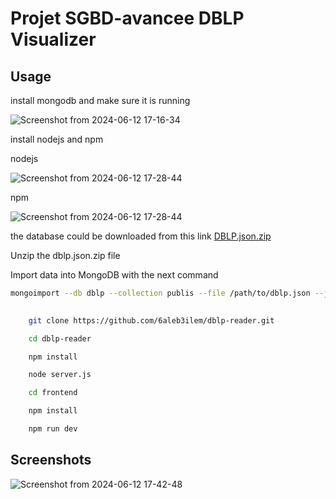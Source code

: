 # Projet SGBD-avancee DBLP Visualizer


## Usage 
install mongodb and make sure it is running 

![Screenshot from 2024-06-12 17-16-34](https://github.com/6aleb3ilem/dblp-reader/assets/121716974/73f54782-7e1c-4c71-8378-ae26bdcf75ca)

install nodejs and npm 

nodejs

![Screenshot from 2024-06-12 17-28-44](https://github.com/6aleb3ilem/dblp-reader/assets/121716974/4a4f3406-ecdf-4ccf-b0d5-7eb6cc37881f)

npm 

![Screenshot from 2024-06-12 17-28-44](https://github.com/6aleb3ilem/dblp-reader/assets/121716974/93943022-aa80-422d-9e28-6b3acaa28c7c)

the database  could be downloaded from this link [DBLP.json.zip](http://b3d.bdpedia.fr/files/dblp.json.zip)

Unzip the dblp.json.zip file

Import data into MongoDB with the next command 
``` bash 
mongoimport --db dblp --collection publis --file /path/to/dblp.json --jsonArray
```


```  bash
    
    git clone https://github.com/6aleb3ilem/dblp-reader.git

    cd dblp-reader 

    npm install

    node server.js

    cd frontend

    npm install

    npm run dev 
```


## Screenshots
![Screenshot from 2024-06-12 17-42-48](https://github.com/6aleb3ilem/dblp-reader/assets/121716974/e9703484-f3c9-427b-9aba-1afe4bcbebce)





